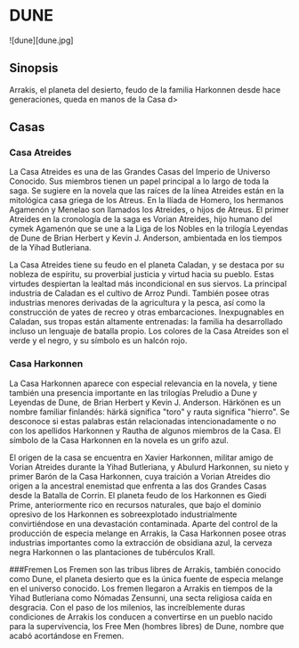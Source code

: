 
# DUNE

![dune][dune.jpg]

## Sinopsis

Arrakis, el planeta del desierto, feudo de la familia Harkonnen desde hace generaciones, queda en manos de la Casa d>

## Casas

### Casa Atreides
La Casa Atreides es una de las Grandes Casas del Imperio de Universo Conocido. Sus miembros tienen un papel principal a lo largo de toda la saga. Se sugiere en la novela que las raíces de la línea Atreides están en la mitológica casa griega de los Atreus. En la Ilíada de Homero, los hermanos Agamenón y Menelao son llamados los Atreides, o hijos de Atreus. El primer Atreides en la cronología de la saga es Vorian Atreides, hijo humano del cymek Agamenón que se une a la Liga de los Nobles en la trilogía Leyendas de Dune de Brian Herbert y Kevin J. Anderson, ambientada en los tiempos de la Yihad Butleriana.

La Casa Atreides tiene su feudo en el planeta Caladan, y se destaca por su nobleza de espíritu, su proverbial justicia y virtud hacia su pueblo. Estas virtudes despiertan la lealtad más incondicional en sus siervos. La principal industria de Caladan es el cultivo de Arroz Pundi. También posee otras industrias menores derivadas de la agricultura y la pesca, así como la construcción de yates de recreo y otras embarcaciones. Inexpugnables en Caladan, sus tropas están altamente entrenadas: la familia ha desarrollado incluso un lenguaje de batalla propio. Los colores de la Casa Atreides son el verde y el negro, y su símbolo es un halcón rojo. 


### Casa Harkonnen
La Casa Harkonnen aparece con especial relevancia en la novela, y tiene también una presencia importante en las trilogías Preludio a Dune y Leyendas de Dune, de Brian Herbert y Kevin J. Anderson. Härkönen es un nombre familiar finlandés: härkä significa "toro" y rauta significa "hierro". Se desconoce si estas palabras están relacionadas intencionadamente o no con los apellidos Harkonnen y Rautha de algunos miembros de la Casa. El símbolo de la Casa Harkonnen en la novela es un grifo azul.

El origen de la casa se encuentra en Xavier Harkonnen, militar amigo de Vorian Atreides durante la Yihad Butleriana, y Abulurd Harkonnen, su nieto y primer Barón de la Casa Harkonnen, cuya traición a Vorian Atreides dio origen a la ancestral enemistad que enfrenta a las dos Grandes Casas desde la Batalla de Corrin. El planeta feudo de los Harkonnen es Giedi Prime, anteriormente rico en recursos naturales, que bajo el dominio opresivo de los Harkonnen es sobreexplotado industrialmente convirtiéndose en una devastación contaminada. Aparte del control de la producción de especia melange en Arrakis, la Casa Harkonnen posee otras industrias importantes como la extracción de obsidiana azul, la cerveza negra Harkonnen o las plantaciones de tubérculos Krall. 


###Fremen
Los Fremen son las tribus libres de Arrakis, también conocido como Dune, el planeta desierto que es la única fuente de especia melange en el universo conocido. Los fremen llegaron a Arrakis en tiempos de la Yihad Butleriana como Nómadas Zensunni, una secta religiosa caída en desgracia. Con el paso de los milenios, las increíblemente duras condiciones de Arrakis los conducen a convertirse en un pueblo nacido para la supervivencia, los Free Men (hombres libres) de Dune, nombre que acabó acortándose en Fremen. 


